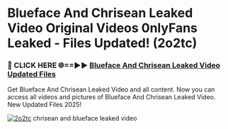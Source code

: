 # Blueface And Chrisean Leaked Video Original Videos 0nlyFans Leaked - Files Updated! (2o2tc)

<h3>🔴 CLICK HERE 🌐==►► <a href="https://tinyurl.com/x26r9saj" rel="nofollow">Blueface And Chrisean Leaked Video Updated Files</a></h3>

Get Blueface And Chrisean Leaked Video and all content. Now you can access all videos and pictures of Blueface And Chrisean Leaked Video. New Updated Files 2025!

[![2o2tc](https://i.imgur.com/LkgZPqh.gif)](https://tinyurl.com/x26r9saj)
chrisean and blueface leaked video